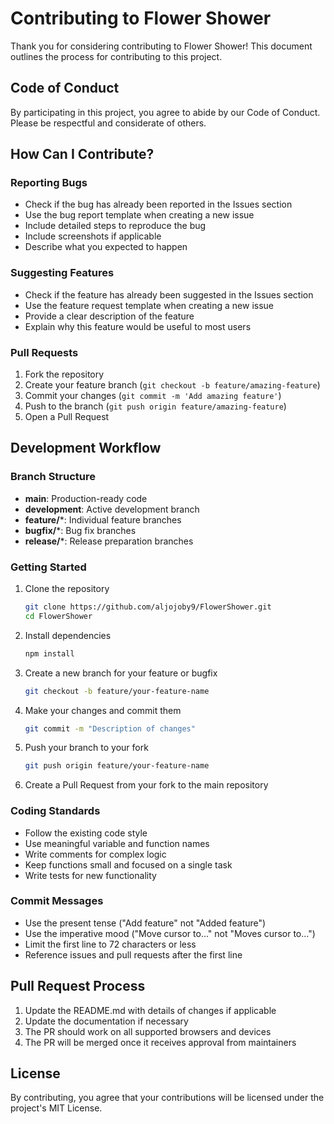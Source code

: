 # Contributing to Flower Shower

Thank you for considering contributing to Flower Shower! This document outlines the process for contributing to this project.

## Code of Conduct

By participating in this project, you agree to abide by our Code of Conduct. Please be respectful and considerate of others.

## How Can I Contribute?

### Reporting Bugs

- Check if the bug has already been reported in the Issues section
- Use the bug report template when creating a new issue
- Include detailed steps to reproduce the bug
- Include screenshots if applicable
- Describe what you expected to happen

### Suggesting Features

- Check if the feature has already been suggested in the Issues section
- Use the feature request template when creating a new issue
- Provide a clear description of the feature
- Explain why this feature would be useful to most users

### Pull Requests

1. Fork the repository
2. Create your feature branch (`git checkout -b feature/amazing-feature`)
3. Commit your changes (`git commit -m 'Add amazing feature'`)
4. Push to the branch (`git push origin feature/amazing-feature`)
5. Open a Pull Request

## Development Workflow

### Branch Structure

- **main**: Production-ready code
- **development**: Active development branch
- **feature/***:  Individual feature branches
- **bugfix/***:  Bug fix branches
- **release/***:  Release preparation branches

### Getting Started

1. Clone the repository
   ```bash
   git clone https://github.com/aljojoby9/FlowerShower.git
   cd FlowerShower
   ```

2. Install dependencies
   ```bash
   npm install
   ```

3. Create a new branch for your feature or bugfix
   ```bash
   git checkout -b feature/your-feature-name
   ```

4. Make your changes and commit them
   ```bash
   git commit -m "Description of changes"
   ```

5. Push your branch to your fork
   ```bash
   git push origin feature/your-feature-name
   ```

6. Create a Pull Request from your fork to the main repository

### Coding Standards

- Follow the existing code style
- Use meaningful variable and function names
- Write comments for complex logic
- Keep functions small and focused on a single task
- Write tests for new functionality

### Commit Messages

- Use the present tense ("Add feature" not "Added feature")
- Use the imperative mood ("Move cursor to..." not "Moves cursor to...")
- Limit the first line to 72 characters or less
- Reference issues and pull requests after the first line

## Pull Request Process

1. Update the README.md with details of changes if applicable
2. Update the documentation if necessary
3. The PR should work on all supported browsers and devices
4. The PR will be merged once it receives approval from maintainers

## License

By contributing, you agree that your contributions will be licensed under the project's MIT License. 
